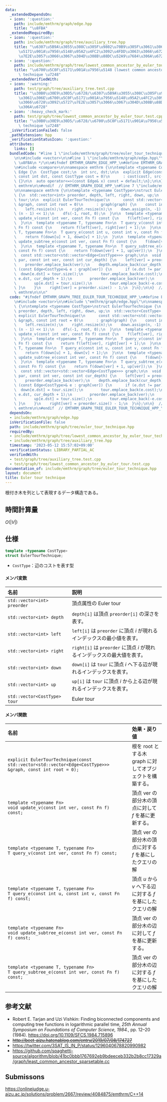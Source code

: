 ```yaml
---
data:
  _extendedDependsOn:
  - icon: ':question:'
    path: include/emthrm/graph/edge.hpp
    title: "\u8FBA"
  _extendedRequiredBy:
  - icon: ':question:'
    path: include/emthrm/graph/tree/auxiliary_tree.hpp
    title: "\u6307\u5B9A\u3055\u308C\u305F\u9802\u70B9\u305F\u3061\u306E\u6700\u5C0F\
      \u5171\u901A\u7956\u5148\u95A2\u4FC2\u3092\u4FDD\u3063\u3066\u6728\u3092\u5727\
      \u7E2E\u3057\u3066\u3067\u304D\u308B\u88DC\u52A9\u7684\u306A\u6728"
  - icon: ':question:'
    path: include/emthrm/graph/tree/lowest_common_ancestor_by_euler_tour_technique.hpp
    title: "\u6700\u5C0F\u5171\u901A\u7956\u5148 (lowest common ancestor) Euler tour\
      \ technique \u7248"
  _extendedVerifiedWith:
  - icon: ':warning:'
    path: test/graph/tree/auxiliary_tree.test.cpp
    title: "\u30B0\u30E9\u30D5/\u6728/\u6307\u5B9A\u3055\u308C\u305F\u9802\u70B9\u305F\
      \u3061\u306E\u6700\u5C0F\u5171\u901A\u7956\u5148\u95A2\u4FC2\u3092\u4FDD\u3063\
      \u3066\u6728\u3092\u5727\u7E2E\u3057\u3066\u3067\u304D\u308B\u88DC\u52A9\u7684\
      \u306A\u6728"
  - icon: ':heavy_check_mark:'
    path: test/graph/tree/lowest_common_ancestor_by_euler_tour.test.cpp
    title: "\u30B0\u30E9\u30D5/\u6728/\u6700\u5C0F\u5171\u901A\u7956\u5148 Euler tour\
      \ technique \u7248"
  _isVerificationFailed: false
  _pathExtension: hpp
  _verificationStatusIcon: ':question:'
  attributes:
    links: []
  bundledCode: "#line 1 \"include/emthrm/graph/tree/euler_tour_technique.hpp\"\n\n\
    \n\n#include <vector>\n\n#line 1 \"include/emthrm/graph/edge.hpp\"\n/**\n * @title\
    \ \u8FBA\n */\n\n#ifndef EMTHRM_GRAPH_EDGE_HPP_\n#define EMTHRM_GRAPH_EDGE_HPP_\n\
    \n#include <compare>\n\nnamespace emthrm {\n\ntemplate <typename CostType>\nstruct\
    \ Edge {\n  CostType cost;\n  int src, dst;\n\n  explicit Edge(const int src,\
    \ const int dst, const CostType cost = 0)\n      : cost(cost), src(src), dst(dst)\
    \ {}\n\n  auto operator<=>(const Edge& x) const = default;\n};\n\n}  // namespace\
    \ emthrm\n\n#endif  // EMTHRM_GRAPH_EDGE_HPP_\n#line 7 \"include/emthrm/graph/tree/euler_tour_technique.hpp\"\
    \n\nnamespace emthrm {\n\ntemplate <typename CostType>\nstruct EulerTourTechnique\
    \ {\n  std::vector<int> preorder, depth, left, right, down, up;\n  std::vector<CostType>\
    \ tour;\n\n  explicit EulerTourTechnique(\n      const std::vector<std::vector<Edge<CostType>>>\
    \ &graph, const int root = 0)\n      : graph(graph) {\n    const int n = graph.size();\n\
    \    left.resize(n);\n    right.resize(n);\n    down.assign(n, -1);\n    up.assign(n,\
    \ (n - 1) << 1);\n    dfs(-1, root, 0);\n  }\n\n  template <typename Fn>\n  void\
    \ update_v(const int ver, const Fn f) const {\n    f(left[ver], right[ver] + 1);\n\
    \  }\n\n  template <typename T, typename Fn>\n  T query_v(const int ver, const\
    \ Fn f) const {\n    return f(left[ver], right[ver] + 1);\n  }\n\n  template <typename\
    \ T, typename Fn>\n  T query_e(const int u, const int v, const Fn f) const {\n\
    \    return f(down[u] + 1, down[v] + 1);\n  }\n\n  template <typename Fn>\n  void\
    \ update_subtree_e(const int ver, const Fn f) const {\n    f(down[ver] + 1, up[ver]);\n\
    \  }\n\n  template <typename T, typename Fn>\n  T query_subtree_e(const int ver,\
    \ const Fn f) const {\n    return f(down[ver] + 1, up[ver]);\n  }\n\n private:\n\
    \  const std::vector<std::vector<Edge<CostType>>> graph;\n\n  void dfs(const int\
    \ par, const int ver, const int cur_depth) {\n    left[ver] = preorder.size();\n\
    \    preorder.emplace_back(ver);\n    depth.emplace_back(cur_depth);\n    for\
    \ (const Edge<CostType>& e : graph[ver]) {\n      if (e.dst != par) {\n      \
    \  down[e.dst] = tour.size();\n        tour.emplace_back(e.cost);\n        dfs(ver,\
    \ e.dst, cur_depth + 1);\n        preorder.emplace_back(ver);\n        depth.emplace_back(cur_depth);\n\
    \        up[e.dst] = tour.size();\n        tour.emplace_back(-e.cost);\n     \
    \ }\n    }\n    right[ver] = preorder.size() - 1;\n  }\n};\n\n}  // namespace\
    \ emthrm\n\n\n"
  code: "#ifndef EMTHRM_GRAPH_TREE_EULER_TOUR_TECHNIQUE_HPP_\n#define EMTHRM_GRAPH_TREE_EULER_TOUR_TECHNIQUE_HPP_\n\
    \n#include <vector>\n\n#include \"emthrm/graph/edge.hpp\"\n\nnamespace emthrm\
    \ {\n\ntemplate <typename CostType>\nstruct EulerTourTechnique {\n  std::vector<int>\
    \ preorder, depth, left, right, down, up;\n  std::vector<CostType> tour;\n\n \
    \ explicit EulerTourTechnique(\n      const std::vector<std::vector<Edge<CostType>>>\
    \ &graph, const int root = 0)\n      : graph(graph) {\n    const int n = graph.size();\n\
    \    left.resize(n);\n    right.resize(n);\n    down.assign(n, -1);\n    up.assign(n,\
    \ (n - 1) << 1);\n    dfs(-1, root, 0);\n  }\n\n  template <typename Fn>\n  void\
    \ update_v(const int ver, const Fn f) const {\n    f(left[ver], right[ver] + 1);\n\
    \  }\n\n  template <typename T, typename Fn>\n  T query_v(const int ver, const\
    \ Fn f) const {\n    return f(left[ver], right[ver] + 1);\n  }\n\n  template <typename\
    \ T, typename Fn>\n  T query_e(const int u, const int v, const Fn f) const {\n\
    \    return f(down[u] + 1, down[v] + 1);\n  }\n\n  template <typename Fn>\n  void\
    \ update_subtree_e(const int ver, const Fn f) const {\n    f(down[ver] + 1, up[ver]);\n\
    \  }\n\n  template <typename T, typename Fn>\n  T query_subtree_e(const int ver,\
    \ const Fn f) const {\n    return f(down[ver] + 1, up[ver]);\n  }\n\n private:\n\
    \  const std::vector<std::vector<Edge<CostType>>> graph;\n\n  void dfs(const int\
    \ par, const int ver, const int cur_depth) {\n    left[ver] = preorder.size();\n\
    \    preorder.emplace_back(ver);\n    depth.emplace_back(cur_depth);\n    for\
    \ (const Edge<CostType>& e : graph[ver]) {\n      if (e.dst != par) {\n      \
    \  down[e.dst] = tour.size();\n        tour.emplace_back(e.cost);\n        dfs(ver,\
    \ e.dst, cur_depth + 1);\n        preorder.emplace_back(ver);\n        depth.emplace_back(cur_depth);\n\
    \        up[e.dst] = tour.size();\n        tour.emplace_back(-e.cost);\n     \
    \ }\n    }\n    right[ver] = preorder.size() - 1;\n  }\n};\n\n}  // namespace\
    \ emthrm\n\n#endif  // EMTHRM_GRAPH_TREE_EULER_TOUR_TECHNIQUE_HPP_\n"
  dependsOn:
  - include/emthrm/graph/edge.hpp
  isVerificationFile: false
  path: include/emthrm/graph/tree/euler_tour_technique.hpp
  requiredBy:
  - include/emthrm/graph/tree/lowest_common_ancestor_by_euler_tour_technique.hpp
  - include/emthrm/graph/tree/auxiliary_tree.hpp
  timestamp: '2023-05-12 15:57:02+09:00'
  verificationStatus: LIBRARY_PARTIAL_AC
  verifiedWith:
  - test/graph/tree/auxiliary_tree.test.cpp
  - test/graph/tree/lowest_common_ancestor_by_euler_tour.test.cpp
documentation_of: include/emthrm/graph/tree/euler_tour_technique.hpp
layout: document
title: Euler tour technique
---
```


根付き木を列として表現するデータ構造である。


## 時間計算量

$O(\lvert V \rvert)$


## 仕様

```cpp
template <typename CostType>
struct EulerTourTechnique;
```

- `CostType`：辺のコストを表す型

#### メンバ変数

|名前|説明|
|:--|:--|
|`std::vector<int> preorder`|頂点属性の Euler tour|
|`std::vector<int> depth`|`depth[i]` は頂点 `preorder[i]` の深さを表す。|
|`std::vector<int> left`|`left[i]` は `preorder` に頂点 $i$ が現れるインデックスの最小値を表す。|
|`std::vector<int> right`|`right[i]` は `preorder` に頂点 $i$ が現れるインデックスの最大値を表す。|
|`std::vector<int> down`|`down[i]` は `tour` に頂点 $i$ へ下る辺が現れるインデックスを表す。|
|`std::vector<int> up`|`up[i]` は `tour` に頂点 $i$ から上る辺が現れるインデックスを表す。|
|`std::vector<CostType> tour`|Euler tour|

#### メンバ関数

|名前|効果・戻り値|
|:--|:--|
|`explicit EulerTourTechnique(const std::vector<std::vector<Edge<CostType>>> &graph, const int root = 0);`|根を $\mathrm{root}$ とする木 $\mathrm{graph}$ に対してオブジェクトを構築する。|
|`template <typename Fn>`<br>`void update_v(const int ver, const Fn f) const;`|頂点 $\mathrm{ver}$ の部分木の頂点に対して $f$ を基に更新する。|
|`template <typename T, typename Fn>`<br>`T query_v(const int ver, const Fn f) const;`|頂点 $\mathrm{ver}$ の部分木の頂点に対する $f$ を基にしたクエリの解|
|`template <typename T, typename Fn>`<br>`T query_e(const int u, const int v, const Fn f) const;`|頂点 $u$ から $v$ へ下る辺に対する $f$ を基にしたクエリの解|
|`template <typename Fn>`<br>`void update_subtree_e(const int ver, const Fn f) const;`|頂点 $\mathrm{ver}$ の部分木の辺に対して $f$ を基に更新する。|
|`template <typename T, typename Fn>`<br>`T query_subtree_e(const int ver, const Fn f) const;`|頂点 $\mathrm{ver}$ の部分木の辺に対する $f$ を基にしたクエリの解|


## 参考文献

- Robert E. Tarjan and Uzi Vishkin: Finding biconnected componemts and computing tree functions in logarithmic parallel time, *25th Annual Symposium on Foundations of Computer Science, 1984.*, pp. 12–20 (1984). https://doi.org/10.1109/SFCS.1984.715896
- ~~http://beet-aizu.hatenablog.com/entry/2019/07/08/174727~~
- https://twitter.com/3SAT_IS_IN_P/status/1296040678820990982
- https://github.com/spaghetti-source/algorithm/blob/41bc0bbb1767692eb9bdeeceb332b2b8cc17329a/graph/least_common_ancestor_sparsetable.cc


## Submissons

https://onlinejudge.u-aizu.ac.jp/solutions/problem/2667/review/4084875/emthrm/C++14
